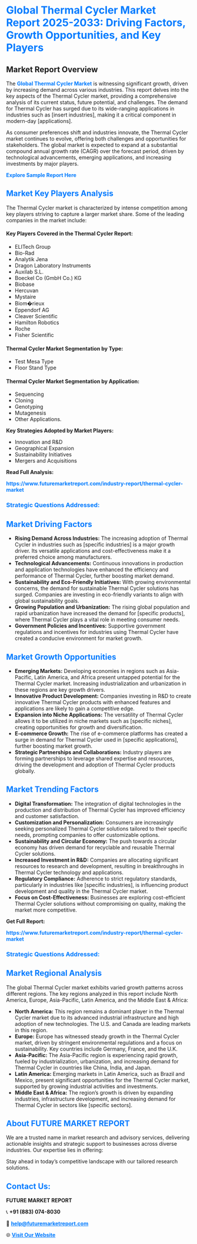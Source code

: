 <h1 style="color: #007BFF;">Global Thermal Cycler Market Report 2025-2033: Driving Factors, Growth Opportunities, and Key Players</h1>

<section id="overview">
<h2>Market Report Overview</h2>
<p>The <a href="https://www.futuremarketreport.com/industry-report/thermal-cycler-market" style="color: #007BFF; text-decoration: none;"><strong>Global Thermal Cycler Market</strong></a> is witnessing significant growth, driven by increasing demand across various industries. This report delves into the key aspects of the Thermal Cycler market, providing a comprehensive analysis of its current status, future potential, and challenges. The demand for Thermal Cycler has surged due to its wide-ranging applications in industries such as [insert industries], making it a critical component in modern-day [applications].</p>
<p>As consumer preferences shift and industries innovate, the Thermal Cycler market continues to evolve, offering both challenges and opportunities for stakeholders. The global market is expected to expand at a substantial compound annual growth rate (CAGR) over the forecast period, driven by technological advancements, emerging applications, and increasing investments by major players.</p>
</section>

<section id="overview">
<p><a href="https://www.futuremarketreport.com/request-sample/reportId=59430" style="color: #007BFF; text-decoration: none;"><strong>Explore Sample Report Here</strong></a></p>
</section>

<section id="key-players">
<h2 style="color: #007BFF;">Market Key Players Analysis</h2>
<p>The Thermal Cycler market is characterized by intense competition among key players striving to capture a larger market share. Some of the leading companies in the market include:</p>
<h4>Key Players Covered in the Thermal Cycler Report:</h4>
<ul><li>ELITech Group</li><li>Bio-Rad</li><li>Analytik Jena</li><li>Dragon Laboratory Instruments</li><li>Auxilab S.L.</li><li>Boeckel Co (GmbH Co.) KG</li><li>Biobase</li><li>Hercuvan</li><li>Mystaire</li><li>Biom�rieux</li><li>Eppendorf AG</li><li>Cleaver Scientific</li><li>Hamilton Robotics</li><li>Roche</li><li>Fisher Scientific</li></ul>
<h4>Thermal Cycler Market Segmentation by Type:</h4>
<ul><li>Test Mesa Type</li><li>Floor Stand Type</li></ul>

<h4>Thermal Cycler Market Segmentation by Application:</h4>
<ul><li>Sequencing</li><li>Cloning</li><li>Genotyping</li><li>Mutagenesis</li><li>Other Applications.</li></ul>
<p><strong>Key Strategies Adopted by Market Players:</strong></p>
<ul>
<li>Innovation and R&D</li>
<li>Geographical Expansion</li>
<li>Sustainability Initiatives</li>
<li>Mergers and Acquisitions</li>
</ul>
</section>

<section>
<p><strong>Read Full Analysis: </strong></p><a href="https://www.futuremarketreport.com/industry-report/thermal-cycler-market" style="color: #007BFF; text-decoration: none;"><strong>https://www.futuremarketreport.com/industry-report/thermal-cycler-market</strong></a>
<h3 style="color: #007BFF;">Strategic Questions Addressed:</h3>
</section>

<section id="driving-factors">
<h2 style="color: #007BFF;">Market Driving Factors</h2>
<ul>
<li><strong>Rising Demand Across Industries:</strong> The increasing adoption of Thermal Cycler in industries such as [specific industries] is a major growth driver. Its versatile applications and cost-effectiveness make it a preferred choice among manufacturers.</li>
<li><strong>Technological Advancements:</strong> Continuous innovations in production and application technologies have enhanced the efficiency and performance of Thermal Cycler, further boosting market demand.</li>
<li><strong>Sustainability and Eco-Friendly Initiatives:</strong> With growing environmental concerns, the demand for sustainable Thermal Cycler solutions has surged. Companies are investing in eco-friendly variants to align with global sustainability goals.</li>
<li><strong>Growing Population and Urbanization:</strong> The rising global population and rapid urbanization have increased the demand for [specific products], where Thermal Cycler plays a vital role in meeting consumer needs.</li>
<li><strong>Government Policies and Incentives:</strong> Supportive government regulations and incentives for industries using Thermal Cycler have created a conducive environment for market growth.</li>
</ul>
</section>

<section id="growth-opportunities">
<h2 style="color: #007BFF;">Market Growth Opportunities</h2>
<ul>
<li><strong>Emerging Markets:</strong> Developing economies in regions such as Asia-Pacific, Latin America, and Africa present untapped potential for the Thermal Cycler market. Increasing industrialization and urbanization in these regions are key growth drivers.</li>
<li><strong>Innovative Product Development:</strong> Companies investing in R&D to create innovative Thermal Cycler products with enhanced features and applications are likely to gain a competitive edge.</li>
<li><strong>Expansion into Niche Applications:</strong> The versatility of Thermal Cycler allows it to be utilized in niche markets such as [specific niches], creating opportunities for growth and diversification.</li>
<li><strong>E-commerce Growth:</strong> The rise of e-commerce platforms has created a surge in demand for Thermal Cycler used in [specific applications], further boosting market growth.</li>
<li><strong>Strategic Partnerships and Collaborations:</strong> Industry players are forming partnerships to leverage shared expertise and resources, driving the development and adoption of Thermal Cycler products globally.</li>
</ul>
</section>

<section id="trending-factors">
<h2 style="color: #007BFF;">Market Trending Factors</h2>
<ul>
<li><strong>Digital Transformation:</strong> The integration of digital technologies in the production and distribution of Thermal Cycler has improved efficiency and customer satisfaction.</li>
<li><strong>Customization and Personalization:</strong> Consumers are increasingly seeking personalized Thermal Cycler solutions tailored to their specific needs, prompting companies to offer customizable options.</li>
<li><strong>Sustainability and Circular Economy:</strong> The push towards a circular economy has driven demand for recyclable and reusable Thermal Cycler solutions.</li>
<li><strong>Increased Investment in R&D:</strong> Companies are allocating significant resources to research and development, resulting in breakthroughs in Thermal Cycler technology and applications.</li>
<li><strong>Regulatory Compliance:</strong> Adherence to strict regulatory standards, particularly in industries like [specific industries], is influencing product development and quality in the Thermal Cycler market.</li>
<li><strong>Focus on Cost-Effectiveness:</strong> Businesses are exploring cost-efficient Thermal Cycler solutions without compromising on quality, making the market more competitive.</li>
</ul>
</section>

<section>
<p><strong>Get Full Report: </strong></p><a href="https://www.futuremarketreport.com/industry-report/thermal-cycler-market" style="color: #007BFF; text-decoration: none;"><strong>https://www.futuremarketreport.com/industry-report/thermal-cycler-market</strong></a>
<h3 style="color: #007BFF;">Strategic Questions Addressed:</h3>
</section>


<section id="regional-analysis">
<h2 style="color: #007BFF;">Market Regional Analysis</h2>
<p>The global Thermal Cycler market exhibits varied growth patterns across different regions. The key regions analyzed in this report include North America, Europe, Asia-Pacific, Latin America, and the Middle East & Africa:</p>
<ul>
<li><strong>North America:</strong> This region remains a dominant player in the Thermal Cycler market due to its advanced industrial infrastructure and high adoption of new technologies. The U.S. and Canada are leading markets in this region.</li>
<li><strong>Europe:</strong> Europe has witnessed steady growth in the Thermal Cycler market, driven by stringent environmental regulations and a focus on sustainability. Key countries include Germany, France, and the U.K.</li>
<li><strong>Asia-Pacific:</strong> The Asia-Pacific region is experiencing rapid growth, fueled by industrialization, urbanization, and increasing demand for Thermal Cycler in countries like China, India, and Japan.</li>
<li><strong>Latin America:</strong> Emerging markets in Latin America, such as Brazil and Mexico, present significant opportunities for the Thermal Cycler market, supported by growing industrial activities and investments.</li>
<li><strong>Middle East & Africa:</strong> The region’s growth is driven by expanding industries, infrastructure development, and increasing demand for Thermal Cycler in sectors like [specific sectors].</li>
</ul>
</section>

<footer>
<h2 style="color: #007BFF;">About FUTURE MARKET REPORT</h2>
<p>We are a trusted name in market research and advisory services, delivering actionable insights and strategic support to businesses across diverse industries. Our expertise lies in offering:</p>

<p>Stay ahead in today’s competitive landscape with our tailored research solutions.</p>

<h2 style="color: #007BFF;">Contact Us:</h2>
<p><strong>FUTURE MARKET REPORT</strong></p>
<p>📞 <strong>+91 (883) 074-8030</strong></p>
<p>📧 <strong><a href="mailto:help@futuremarketreport.com" style="color: #007BFF;">help@futuremarketreport.com</a></strong></p>
<p>🌐 <strong><a href="https://www.futuremarketreport.com/" style="color: #007BFF;">Visit Our Website</a></strong></p>
</footer>